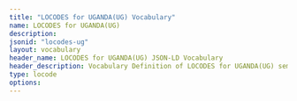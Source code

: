 ```yaml
---
title: "LOCODES for UGANDA(UG) Vocabulary"
name: LOCODES for UGANDA(UG) 
description: 
jsonid: "locodes-ug"
layout: vocabulary
header_name: LOCODES for UGANDA(UG) JSON-LD Vocabulary
header_description: Vocabulary Definition of LOCODES for UGANDA(UG) semantics in HTML format. JSON-LD format is available at [locodes-ug.jsonld](/vocabulary/locodes-ug.jsonld)
type: locode
options:
---
```

